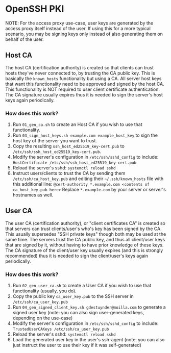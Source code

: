 # OpenSSH PKI


NOTE: For the access proxy use-case, user keys are generated by the access proxy itself instead of the user. If using this for a more typical scenario, you
may be signing keys only instead of also generating them on behalf of the user.

## Host CA
The host CA (certification authority) is created so that clients can trust hosts they've never connected to, by trusting the CA public key.
This is basically the `known_hosts` functionality but using a CA. All server host keys that want this functionality need to be approved and signed by the host CA.
This functionality is NOT required to user client certificate authentication.
The CA signature usually expires thus it is needed to sign the server's host keys again periodically.

### How does this work?
1) Run `01_gen_ca.sh` to create an Host CA if you wish to use that functionality.
2) Run `03_sign_host_keys.sh example.com example_host_key` to sign the host key of the server you want to trust.
3) Copy the resulting `ssh_host_ed25519_key-cert.pub` to `/etc/ssh/ssh_host_ed25519_key-cert.pub`.
4) Modify the server's configuration in `/etc/ssh/sshd_config` to include: `HostCertificate /etc/ssh/ssh_host_ed25519_key-cert.pub`
5) Reload the server's sshd: `systemctl reload sshd`
6) Instruct users/clients to trust the CA by sending them `/etc/ssh/ca_host_key.pub` and editing their `~/.ssh/known_hosts` file with this additional line:
  `@cert-authority *.example.com <contents of ca_host_key.pub here>`
  Replace `*.example.com` by your server or server's hostnames as well.

## User CA
The user CA (certification authority), or "client certificates CA" is created so that servers can trust clients/user's who's key has been signed by the CA.
This usually supersedes "SSH private keys" though both may be used at the same time. The servers trust the CA public key, and thus all client/user keys that are signed by it,
without having to have prior knowledge of these keys.
The CA signature of the client/user key usually expires (and this is strongly recommended) thus it is needed to sign the client/user's keys again periodically.

### How does this work?
1) Run `02_gen_user_ca.sh` to create a User CA if you wish to use that functionality (usually, you do).
2) Copy the public key `ca_user_key.pub` to the SSH server in `/etc/ssh/ca_user_key.pub`
3) Run `04_gen_signed_client_key.sh gdestuynder@moilla.com` to generate a signed user key (note: you can also sign user-generated keys, depending on the use-case)
4) Modify the server's configuration in `/etc/ssh/sshd_config` to include: `TrustedUserCAKeys /etc/ssh/ca_user_key.pub`
5) Reload the server's sshd: `systemctl reload sshd`
6) Load the generated user key in the user's ssh-agent (note: you can also just instruct the user to use their key if it was self-generated)
